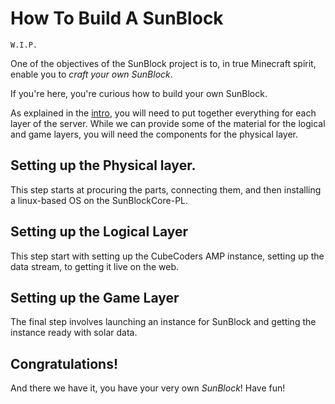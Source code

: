 # How To Build A SunBlock 
`W.I.P.`

One of the objectives of the SunBlock project is to, in true Minecraft spirit, enable you to *craft your own SunBlock*. 

If you're here, you're curious how to build your own SunBlock. 

As explained in the [intro](./README.md), you will need to put together everything for each layer of the server. While we can provide some of the material for the logical and game layers, you will need the components for the physical layer. 

## Setting up the Physical layer. 

This step starts at procuring the parts, connecting them, and then installing a linux-based OS on the SunBlockCore-PL. 

## Setting up the Logical Layer 

This step start with setting up the CubeCoders AMP instance, setting up the data stream, to getting it live on the web. 

## Setting up the Game Layer 

The final step involves launching an instance for SunBlock and getting the instance ready with solar data. 

## Congratulations!
And there we have it, you have your very own *SunBlock*! Have fun! 
